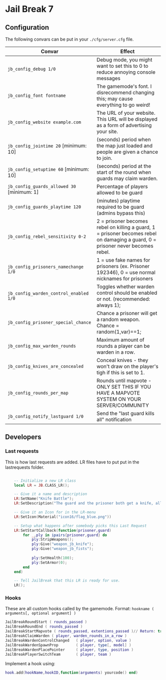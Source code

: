 # Jail Break 7

## Configuration

The following convars can be put in your `./cfg/server.cfg` file.

Convar                                     | Effect
-------------------------------------------|----------------------------------------------------------------------------------
`jb_config_debug 1/0`                      | Debug mode, you might want to set this to 0 to reduce annoying console messages 
`jb_config_font fontname`                  | The gamemode's font. I disrecommend changing this; may cause everything to go weird!
`jb_config_website example.com`            | The URL of your website. This URL will be displayed as a form of advertising your site.
`jb_config_jointime 20` [minimum: 10]      | (seconds) period when the map just loaded and people are given a chance to join.
`jb_config_setuptime 60` [minimum: 10]     | (seconds) period at the start of the round when guards may claim warden.
`jb_config_guards_allowed 30` [minimum: 1] | Percentage of players allowed to be guard
`jb_config_guards_playtime 120`            | (minutes) playtime required to be guard (admins bypass this)
`jb_config_rebel_sensitivity 0-2`          | 2 = prisoner becomes rebel on killing a guard, 1 = prisoner becomes rebel on damaging a guard, 0 = prisoner never becomes rebel.
`jb_config_prisoners_namechange 1/0`       | 1 = use fake names for prisoners (ex. Prisoner 192346), 0 = use normal nicknames for prisoners
`jb_config_warden_control_enabled 1/0`     | Toggles whether warden control should be enabled or not. (recommended: always 1);
`jb_config_prisoner_special_chance`        | Chance a prisoner will get a random weapon. Chance = random(1,var)==1;
`jb_config_max_warden_rounds`              | Maximum amount of rounds a player can be warden in a row. 
`jb_config_knives_are_concealed`           | Conceal knives - they won't draw on the player's tigh if this is set to 1.
`jb_config_rounds_per_map`                 | Rounds until mapvote - ONLY SET THIS IF YOU HAVE A MAPVOTE SYSTEM ON YOUR SERVER/COMMUNITY
`jb_config_notify_lastguard 1/0`           | Send the "last guard kills all" notification

## Developers

### Last requests
This is how last requests are added. LR files have to put put in the lastrequests folder.
```lua

	-- Initialize a new LR class
	local LR = JB.CLASS_LR();

	-- Give it a name and description
	LR:SetName("Knife Battle");
	LR:SetDescription("The guard and the prisoner both get a knife, all other weapons are stripped, and they must fight eachother until one of the two dies");

	-- Give it an Icon for in the LR-menu
	LR:SetIcon(Material("icon16/flag_blue.png"))

	-- Setup what happens after somebody picks this Last Request
	LR:SetStartCallback(function(prisoner,guard)
		for _,ply in ipairs{prisoner,guard} do
			ply:StripWeapons();
			ply:Give("weapon_jb_knife");
			ply:Give("weapon_jb_fists");
			
			ply:SetHealth(100);
			ply:SetArmor(0);
		end
	end)

	-- Tell JailBreak that this LR is ready for use.
	LR();
```

### Hooks

These are all custom hooks called by the gamemode.
Format: `hookname ( arguments[, optional argument] )`

```lua
JailBreakRoundStart ( rounds_passed )
JailBreakRoundEnd ( rounds_passed )
JailBreakStartMapvote ( rounds_passed, extentions_passed )// Return: true: Use custom mapvote system, false: Use default system (no mapvote).
JailBreakClaimWarden ( player, warden_rounds_in_a_row )
JailBreakWardenControlChanged	( player, option, value )
JailBreakWardenSpawnProp		( player, type[, model] )
JailBreakWardenPlacePointer		( player, type, position )
JailBreakPlayerSwitchTeam		( player, team )
```

Implement a hook using:

```lua
hook.add(hookName,hookID,function(arguments) yourcode() end)
```
